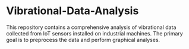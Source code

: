 # Vibrational-Data-Analysis
This repository contains a comprehensive analysis of vibrational data collected from IoT sensors installed on industrial machines. The primary goal is to preprocess the data and perform graphical analyses.
